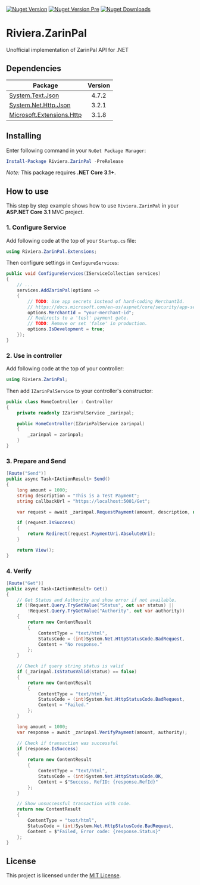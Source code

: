﻿[![Nuget Version][nuget-badge]][nuget]
[![Nuget Version Pre][nuget-badge-pre]][nuget-pre]
[![Nuget Downloads][nuget-badge-dl]][nuget]

# Riviera.ZarinPal
Unofficial implementation of ZarinPal API for .NET

## Dependencies
| Package                              | Version |
| ------------------------------------ | :-----: |
| [System.Text.Json][dp-json]          | 4.7.2   |
| [System.Net.Http.Json][dp-hjson]     | 3.2.1   |
| [Microsoft.Extensions.Http][dp-mext] | 3.1.8   |

[dp-json]: https://www.nuget.org/packages/System.Text.Json
[dp-hjson]: https://www.nuget.org/packages/System.Net.Http.Json
[dp-mext]: https://www.nuget.org/packages/Microsoft.Extensions.Http

## Installing
Enter following command in your ```NuGet Package Manager```:
```powershell
Install-Package Riviera.ZarinPal -PreRelease
```

*Note:* This package requires **.NET Core 3.1+**.

## How to use
This step by step example shows how to use `Riviera.ZarinPal` in your **ASP.NET Core 3.1** MVC project.

### 1. Configure Service
Add following code at the top of your `Startup.cs` file:

```csharp
using Riviera.ZarinPal.Extensions;
```

Then configure settings in `ConfigureServices`:

```csharp
public void ConfigureServices(IServiceCollection services)
{
    // ...
    services.AddZarinPal(options =>
    {
        // TODO: Use app secrets instead of hard-coding MerchantId.
        // https://docs.microsoft.com/en-us/aspnet/core/security/app-secrets
        options.MerchantId = "your-merchant-id";
        // Redirects to a 'test' payment gate.
        // TODO: Remove or set 'false' in production.
        options.IsDevelopment = true;
    });
}
```

### 2. Use in controller
Add following code at the top of your controller:

```csharp
using Riviera.ZarinPal;
```

Then add `IZarinPalService` to your controller's constructor:

```csharp
public class HomeController : Controller
{
    private readonly IZarinPalService _zarinpal;

    public HomeController(IZarinPalService zarinpal)
    {
        _zarinpal = zarinpal;
    }
}
```

### 3. Prepare and Send
```csharp
[Route("Send")]
public async Task<IActionResult> Send()
{
    long amount = 1000;
    string description = "This is a Test Payment";
    string callbackUrl = "https://localhost:5001/Get";

    var request = await _zarinpal.RequestPayment(amount, description, new Uri(callbackUrl));

    if (request.IsSuccess)
    {
        return Redirect(request.PaymentUri.AbsoluteUri);
    }

    return View();
}
```

### 4. Verify
```csharp
[Route("Get")]
public async Task<IActionResult> Get()
{
    // Get Status and Authority and show error if not available.
    if (!Request.Query.TryGetValue("Status", out var status) ||
        !Request.Query.TryGetValue("Authority", out var authority))
    {
        return new ContentResult
        {
            ContentType = "text/html",
            StatusCode = (int)System.Net.HttpStatusCode.BadRequest,
            Content = "No response."
        };
    }

    // Check if query string status is valid
    if (_zarinpal.IsStatusValid(status) == false)
    {
        return new ContentResult
        {
            ContentType = "text/html",
            StatusCode = (int)System.Net.HttpStatusCode.BadRequest,
            Content = "Failed."
        };
    }

    long amount = 1000;
    var response = await _zarinpal.VerifyPayment(amount, authority);

    // Check if transaction was successful
    if (response.IsSuccess)
    {
        return new ContentResult
        {
            ContentType = "text/html",
            StatusCode = (int)System.Net.HttpStatusCode.OK,
            Content = $"Success, RefID: {response.RefId}"
        };
    }

    // Show unsuccessful transaction with code.
    return new ContentResult
    {
        ContentType = "text/html",
        StatusCode = (int)System.Net.HttpStatusCode.BadRequest,
        Content = $"Failed, Error code: {response.Status}"
    };
}
```

## License
This project is licensed under the [MIT License](LICENSE).

[nuget]: https://www.nuget.org/packages/Riviera.ZarinPal
[nuget-pre]: https://www.nuget.org/packages/Riviera.ZarinPal/absoluteLatest
[nuget-badge]: https://img.shields.io/nuget/v/Riviera.ZarinPal.svg?label=Release
[nuget-badge-pre]: https://img.shields.io/nuget/vpre/Riviera.ZarinPal?label=Preview
[nuget-badge-dl]: https://img.shields.io/nuget/dt/Riviera.ZarinPal?label=Downloads&color=red